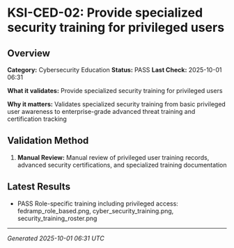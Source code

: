 # KSI-CED-02: Provide specialized security training for privileged users

## Overview

**Category:** Cybersecurity Education
**Status:** PASS
**Last Check:** 2025-10-01 06:31

**What it validates:** Provide specialized security training for privileged users

**Why it matters:** Validates specialized security training from basic privileged user awareness to enterprise-grade advanced threat training and certification tracking

## Validation Method

1. **Manual Review:** Manual review of privileged user training records, advanced security certifications, and specialized training documentation

## Latest Results

- PASS Role-specific training including privileged access: fedramp_role_based.png, cyber_security_training.png, security_training_roster.png

---
*Generated 2025-10-01 06:31 UTC*